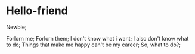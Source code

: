 # Hello-friend
Newbie;

Forlorn me;
Forlorn them;
I don't know what i want;
I also don't know what to do;
Things that make me happy can't be my career;
So, what to do?;
